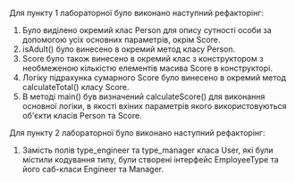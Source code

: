 Для пункту 1 лабораторної було виконано наступний рефакторінг:
1. Було виділено окремий клас Person для опису сутності особи за допомогою усіх основних параметрів, окрім Score.
2. isAdult() було винесено в окремий метод класу Person.
3. Score було також винесено в окремий клас з конструктором з необмеженою кількістю елементів масива Score в конструкторі.
4. Логіку підрахунка сумарного Score було винесено в окремий метод calculateTotal() класу Score.
5. В методі main() був визначений calculateScore() для виконання основної логіки, в якості вхіних параметрів якого використовуються об'єкти класів Person та Score.

Для пункту 2 лабораторної було виконано наступний рефакторінг:
1. Замість полів type_engineer та type_manager класа User, які були містили кодування типу, були створені інтерфейс EmployeeType та його саб-класи Engineer та Manager. 